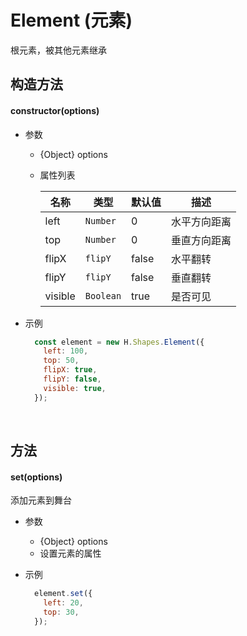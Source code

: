 # Element (元素)
根元素，被其他元素继承

## 构造方法

#### **constructor(options)**
- 参数
    - {Object} options
    - 属性列表
        
        | 名称         | 类型         | 默认值       | 描述        |
        |-------------|-------------|-------------|-------------|
        | left | `Number` | 0 | 水平方向距离 |
        | top | `Number` | 0 | 垂直方向距离 |
        | flipX | `flipY` | false | 水平翻转 |
        | flipY | `flipY` | false | 垂直翻转 |
        | visible | `Boolean` | true | 是否可见 |
- 示例

    ```js
      const element = new H.Shapes.Element({
        left: 100,
        top: 50,
        flipX: true,
        flipY: false,
        visible: true,
      });
    ```

<br/>

## 方法
#### **set(options)**
添加元素到舞台

- 参数
    - {Object} options
    - 设置元素的属性
- 示例

    ```js
      element.set({
        left: 20,
        top: 30,
      });
    ```